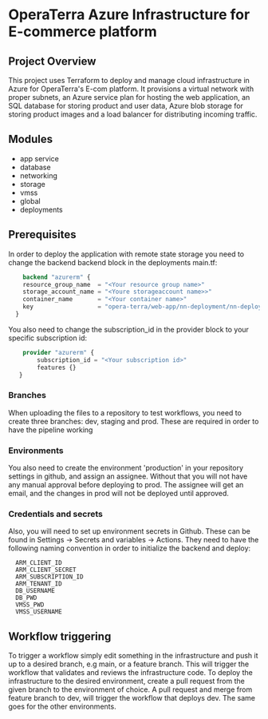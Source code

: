 # OperaTerra Azure Infrastructure for E-commerce platform


## Project Overview
This project uses Terraform to deploy and manage cloud infrastructure in Azure for OperaTerra's E-com platform. It provisions a virtual network with proper subnets, an Azure service plan for hosting the web application, an SQL database for storing product and user data, Azure blob storage for storing product images and a load balancer for distributing incoming traffic. 

## Modules
- app service
- database
- networking
- storage
- vmss
- global
- deployments

## Prerequisites
In order to deploy the application with remote state storage you need to change the backend backend block in the deployments main.tf:
```terraform
    backend "azurerm" {
    resource_group_name  = "<Your resource group name>"
    storage_account_name = "<Youre storageaccount name>>"
    container_name       = "<Your container name>"
    key                  = "opera-terra/web-app/nn-deployment/nn-deployment.tfstate"
  }
```
You also need to change the subscription_id in the provider block to your specific subscription id:
```terraform
    provider "azurerm" {
        subscription_id = "<Your subscription id>"
        features {}
   }   
```

### Branches
When uploading the files to a repository to test workflows, you need to create three branches: dev, staging and prod. These are required in order to have the pipeline working

### Environments
You also need to create the environment 'production' in your repository settings in github, and assign an assignee. Without that you will not have any manual approval before deploying to prod. The assignee will get an email, and the changes in prod will not be deployed until approved.

### Credentials and secrets
Also, you will need to set up environment secrets in Github. These can be found in Settings -> Secrets and variables -> Actions. They need to have the following naming convention in order to initialize the backend and deploy:
```
  ARM_CLIENT_ID
  ARM_CLIENT_SECRET
  ARM_SUBSCRIPTION_ID
  ARM_TENANT_ID
  DB_USERNAME
  DB_PWD
  VMSS_PWD
  VMSS_USERNAME
```

## Workflow triggering
To trigger a workflow simply edit something in the infrastructure and push it up to a desired branch, e.g main, or a feature branch. This will trigger the workflow that validates and reviews the infrastructure code. To deploy the infrastructure to the desired environment, create a pull request from the given branch to the environment of choice. A pull request and merge from feature branch to dev, will trigger the workflow that deploys dev. The same goes for the other environments.
